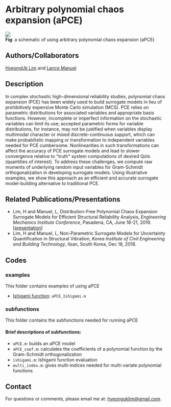 # Arbitrary polynomial chaos expansion (aPCE)

![](https://github.com/hyeonguklim/aPCE/blob/master/figures/scheme.png)  
**Fig**: a schematic of using arbitrary polynomial chaos expansion (aPCE)

## Authors/Collaborators
[HyeongUk Lim](https://hyeonguk.wordpress.com) and [Lance Manuel](https://lancemanuel.netlify.com)

## Description
In complex stochastic high-dimensional reliability studies, polynomial chaos expansion (PCE) has been widely used to build surrogate models in lieu of prohibitively expensive Monte Carlo simulation (MCS). PCE relies on parametric distributions for associated variables and appropriate basis functions. However, incomplete or imperfect information on the stochastic variables can limit its use; accepted parametric forms for variable distributions, for instance, may not be justified when variables display multimodal character or mixed discrete-continuous support, which can make probabilistic mapping or transformation to independent variables needed for PCE cumbersome. Nonlinearities in such transformations can affect the accuracy of PCE surrogate models and lead to slower convergence relative to "truth" system computations of desired QoIs (quantities of interest). To address these challenges, we compute raw moments of underlying random input variables for Gram-Schmidt orthogonalization in developing surrogate models. Using illustrative examples, we show this approach as an efficient and accurate surrogate model-building alternative to traditional PCE.

## Related Publications/Presentations
- Lim, H and Manuel, L, Distribution-Free Polynomial Chaos Expansion Surrogate Models for Efficient Structural Reliability Analysis, *Engineering Mechanics Institute Conference*, Pasadena, CA, June 18-21, 2019. [[presentation](https://hyeonguk.files.wordpress.com/2019/07/emi19_presentation.pdf)]
- Lim, H and Manuel, L, Non-Parametric Surrogate Models for Uncertainty Quantification in Structural Vibration, *Korea Institute of Civil Engineering and Building Technology*, Ilsan, South Korea, Dec 18, 2018.

## Codes
### examples
This folder contains examples of using aPCE
- [Ishigami function](https://www.sfu.ca/~ssurjano/ishigami.html): `aPCE_Ishigami.m`

### subfunctions
This folder contains the subfunctions needed for running aPCE

#### Brief descriptions of subfunctions:
- `aPCE.m`: builds an aPCE model 
- `aPCE_coef.m`: calculates the coefficients of a polynomial function by the Gram-Schmidt orthogonalization
- `ishigami.m`: Ishigami function evaluation
- `multi_index.m`: gives multi-indices needed for multi-variate polynomial functions

## Contact
For questions or comments, please email me at: hyeonguklim@gmail.com.
